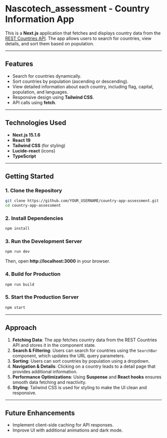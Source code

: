 # Nascotech_assessment - Country Information App

This is a **Next.js** application that fetches and displays country data from the [REST Countries API](https://restcountries.com/). The app allows users to search for countries, view details, and sort them based on population.

---
## Features
- Search for countries dynamically.
- Sort countries by population (ascending or descending).
- View detailed information about each country, including flag, capital, population, and languages.
- Responsive design using **Tailwind CSS**.
- API calls using **fetch**.

---
## Technologies Used
- **Next.js 15.1.6**
- **React 19**
- **Tailwind CSS** (for styling)
- **Lucide-react** (icons)
- **TypeScript**

---
## Getting Started

### 1. Clone the Repository
```sh
git clone https://github.com/YOUR_USERNAME/country-app-assessment.git
cd country-app-assessment
```

### 2. Install Dependencies
```sh
npm install
```

### 3. Run the Development Server
```sh
npm run dev
```

Then, open **http://localhost:3000** in your browser.

### 4. Build for Production
```sh
npm run build
```

### 5. Start the Production Server
```sh
npm start
```

---
## Approach
1. **Fetching Data**: The app fetches country data from the REST Countries API and stores it in the component state.
2. **Search & Filtering**: Users can search for countries using the `SearchBar` component, which updates the URL query parameters.
3. **Sorting**: Users can sort countries by population using a dropdown.
4. **Navigation & Details**: Clicking on a country leads to a detail page that provides additional information.
5. **Performance Optimizations**: Using **Suspense** and **React hooks** ensures smooth data fetching and reactivity.
6. **Styling**: Tailwind CSS is used for styling to make the UI clean and responsive.

---
## Future Enhancements
- Implement client-side caching for API responses.
- Improve UI with additional animations and dark mode.


